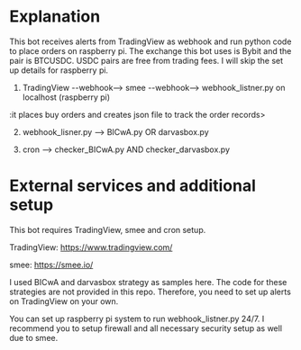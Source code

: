 # Explanation
This bot receives alerts from TradingView as webhook and run python code to place orders on raspberry pi. The exchange this bot uses is Bybit and the pair is BTCUSDC. USDC pairs are free from trading fees. I will skip the set up details for raspberry pi.

1. TradingView --webhook--> smee --webhook--> webhook_listner.py on localhost (raspberry pi)

:it places buy orders and creates json file to track the order records>

2. webhook_lisner.py --> BICwA.py OR  darvasbox.py

<it places the counter orders and run every x hours to monitor order records and current price of btc>

3. cron --> checker_BICwA.py AND checker_darvasbox.py

# External services and additional setup
This bot requires TradingView, smee and cron setup.

TradingView: https://www.tradingview.com/

smee: https://smee.io/

I used BICwA and darvasbox strategy as samples here. The code for these strategies are not provided in this repo. Therefore, you need to set up alerts on TradingView on your own.

You can set up raspberry pi system to run webhook_listner.py 24/7.
I recommend you to setup firewall and all necessary security setup as well due to smee.
